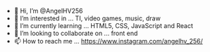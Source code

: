 - 👋 Hi, I’m @AngelHV256
- 👀 I’m interested in ... TI, video games, music, draw
- 🌱 I’m currently learning ... HTML5, CSS, JavaScript and React
- 💞️ I’m looking to collaborate on ... front end 
- 📫 How to reach me ... https://www.instagram.com/angelhv_256/

<!---
AngelHV256/AngelHV256 is a ✨ special ✨ repository because its `README.md` (this file) appears on your GitHub profile.
You can click the Preview link to take a look at your changes.
--->
